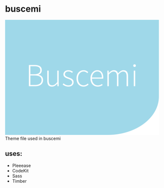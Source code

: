 # buscemi
![Buscemi](screenshot.png)
Theme file used in buscemi
## uses:
- Pleeease
- CodeKit
- Sass
- Timber
